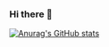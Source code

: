 ### Hi there 👋

[![Anurag's GitHub stats](https://github-readme-stats.vercel.app/api?username=anuraghazra)](https://github.com/cone011/github-readme-stats)

<!--
**cone011/cone011** is a ✨ _special_ ✨ repository because its `README.md` (this file) appears on your GitHub profile.

Here are some ideas to get you started:

 🔭 I’m currently working on ...
 🌱 I’m currently learning ...
 👯 I’m looking to collaborate on ...
 🤔 I’m looking for help with ...
 💬 Ask me about ...
 📫 How to reach me: ...
 😄 Pronouns: ...
⚡ Fun fact: ...
-->
